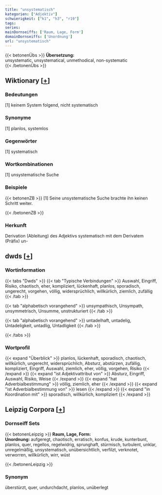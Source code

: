 ```yaml
---
title: "unsystematisch"
kategorien: ["Adjektiv"]
schwierigkeit: ["k1", "h3", "r19"]
tags:
series:
mainDornseiffs: ['Raum, Lage, Form']
domainDornseiffs: ['Unordnung']
url: "unsystematisch"
---
```


{{< betonenÜbs >}}
**Übersetzung:**  
unsystematic, unsystematical, unmethodical, non-systematic  
{{< /betonenÜbs >}}

## Wiktionary [[+](https://de.wiktionary.org/wiki/unsystematisch)]

### Bedeutungen
[1] keinem System folgend, nicht systematisch  

### Synonyme
[1] planlos, systemlos  

### Gegenwörter
[1] systematisch  

### Wortkombinationen
[1] unsystematische Suche  

### Beispiele
{{< betonenZB >}}
[1] Seine unsystematische Suche brachte ihn keinen Schritt weiter.  

{{< /betonenZB >}}
### Herkunft
Derivation (Ableitung) des Adjektivs systematisch mit dem Derivatem (Präfix) un-  



## dwds [[+](https://www.dwds.de/wb/unsystematisch)]

### Wortinformation
{{< tabs "Dwds" >}}
{{< tab "Typische Verbindungen" >}}
Auswahl, Eingriff, Risiko, chaotisch, eher, kompliziert, lückenhaft, planlos, sporadisch, ungerecht, vorgehen, völlig, widersprüchlich, willkürlich, ziemlich, zufällig
{{< /tab >}}

{{< tab "alphabetisch vorangehend" >}}
unsympathisch, Unsympath, unsymmetrisch, Unsumme, unstrukturiert
{{< /tab >}}

{{< tab "alphabetisch vorangehend" >}}
untadelhaft, untadelig, Untadeligkeit, untadlig, Untadligkeit
{{< /tab >}}

{{< /tabs >}}

### Wortprofil
{{< expand "Überblick" >}} planlos, lückenhaft, sporadisch, chaotisch, willkürlich, ungerecht, widersprüchlich, Absturz, abstürzen, zufällig, kompliziert, Eingriff, Auswahl, ziemlich, eher, völlig, vorgehen, Risiko {{< /expand >}}
{{< expand "ist Adjektivattribut von" >}} Absturz, Eingriff, Auswahl, Risiko, Weise {{< /expand >}}
{{< expand "hat Adverbialbestimmung" >}} völlig, ziemlich, eher {{< /expand >}}
{{< expand "ist Adverbialbestimmung von" >}} lesen {{< /expand >}}
{{< expand "in Koordination mit" >}} sporadisch, willkürlich, kompliziert {{< /expand >}}

## Leipzig Corpora [[+](https://corpora.uni-leipzig.de/en/res?word=unsystematisch&corpusId=deu_newscrawl-public_2018)]

### Dornseiff Sets
{{< betonenLeipzig >}}
**Raum, Lage, Form:**  
**Unordnung:** aufgeregt, chaotisch, erratisch, konfus, krude, kunterbunt, planlos, quer, regellos, regelwidrig, sprunghaft, stürmisch, turbulent, unklar, unregelmäßig, unsystematisch, unübersichtlich, verfilzt, verknotet, verworren, willkürlich, wirr, wüst  

{{< /betonenLeipzig >}}

### Synonym
überstürzt, quer, undurchdacht, planlos, unüberlegt


